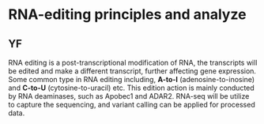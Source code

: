 # RNA-editing principles and analyze
## YF
RNA editing is a post-transcriptional modification of RNA, the transcripts will be edited and make a different transcript, further affecting gene expression. Some common type in RNA editing including, **A-to-I** (adenosine-to-inosine) and **C-to-U** (cytosine-to-uracil) etc. This edition action is mainly conducted by RNA deaminases, such as Apobec1 and ADAR2. RNA-seq will be utilize to capture the sequencing, and variant calling can be applied for processed data.
